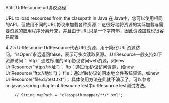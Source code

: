 Atitit   UrlResource url协议路径  


URL to load resources from the classpath in Java
在Java中，您可以使用相同的API，但使用不同的URL协议来加载各种资源：
这很好地将资源的实际加载与需要资源的应用程序分离开来，并且由于URL只是一个字符串，因此资源加载也很容易配置


4.2.5 UrlResource
UrlResource代表URL资源，用于简化URL资源访问。“isOpen”永远返回false，表示可多次读取资源。
UrlResource一般支持如下资源访问：
http：通过标准的http协议访问web资源，如new UrlResource(“http://地址”)；
ftp：通过ftp协议访问资源，如new UrlResource(“ftp://地址”)；
file：通过file协议访问本地文件系统资源，如new UrlResource(“file:d:/test.txt”)；
具体使用方法在此就不演示了，可以参考cn.javass.spring.chapter4.ResourceTest中urlResourceTest测试方法。

		// String mapPath = "classpath:mapper/**/*.xml";
